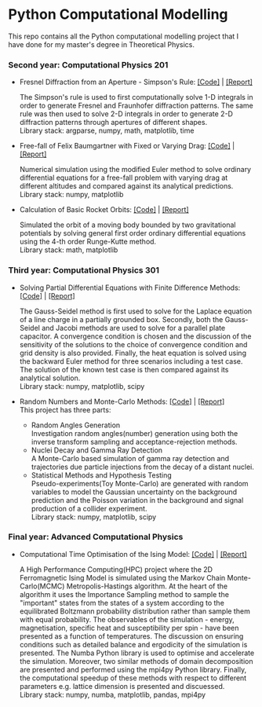 # Python Computational Modelling
This repo contains all the Python computational modelling project that I have done for my master's degree in Theoretical Physics.

### Second year: Computational Physics 201

- Fresnel Diffraction from an Aperture - Simpson's Rule: [[Code]](https://github.com/dazzabaijan/py_comp_model/blob/master/2nd_year/ex_2/dn16018_ex2_code.py) | [[Report]](https://github.com/dazzabaijan/py_comp_model/blob/master/2nd_year/ex_2/dn16018_ex2_report.pdf)

  The Simpson's rule is used to first computationally solve 1-D integrals in order to generate Fresnel and Fraunhofer diffraction patterns. The same rule was then used to solve 2-D integrals in order to generate 2-D diffraction patterns through apertures of different shapes.\
  Library stack: argparse, numpy, math, matplotlib, time

- Free-fall of Felix Baumgartner with Fixed or Varying Drag: [[Code]](https://github.com/dazzabaijan/py_comp_model/blob/master/2nd_year/ex_3/dn16018_ex3_code.py) | [[Report]](https://github.com/dazzabaijan/py_comp_model/blob/master/2nd_year/ex_3/dn16018_ex3_report.pdf)

  Numerical simulation using the modified Euler method to solve ordinary differential equations for a free-fall problem with varying drag at different altitudes and compared against its analytical predictions.\
  Library stack: numpy, matplotlib
  
- Calculation of Basic Rocket Orbits: [[Code]](https://github.com/dazzabaijan/py_comp_model/blob/master/2nd_year/ex_4/dn16018_ex4_code.py) | [[Report]](https://github.com/dazzabaijan/py_comp_model/blob/master/2nd_year/ex_4/dn16018_ex4_report.pdf)

  Simulated the orbit of a moving body bounded by two gravitational potentials by solving general first order ordinary differential equations using the 4-th order Runge-Kutte method.\
  Library stack: math, matplotlib

### Third year: Computational Physics 301

- Solving Partial Differential Equations with Finite Difference Methods: [[Code]](https://github.com/dazzabaijan/py_comp_model/blob/master/3rd_year/ex_2/dn16018_ex2_code.py) | [[Report]](https://github.com/dazzabaijan/py_comp_model/blob/master/3rd_year/ex_2/dn16018_ex2_report.pdf)

  The Gauss-Seidel method is first used to solve for the Laplace equation of a line charge in a partially grounded box. Secondly, both the Gauss-Seidel and Jacobi methods are used to solve for a parallel plate capacitor. A convergence condition is chosen and the discussion of the sensitivity of the solutions to the choice of convergence condition and grid density is also provided. Finally, the heat equation is solved using the backward Euler method for three scenarios including a test case. The solution of the known test case is then compared against its analytical solution.\
  Library stack: numpy, matplotlib, scipy
  
- Random Numbers and Monte-Carlo Methods: [[Code]](https://github.com/dazzabaijan/py_comp_model/blob/master/3rd_year/ex_3/dn16018_ex3_code.txt) | [[Report]](https://github.com/dazzabaijan/py_comp_model/blob/master/3rd_year/ex_3/dn16018_ex4_report.pdf)\
  This project has three parts:
  
  - Random Angles Generation\
    Investigation random angles(number) generation using both the inverse transform sampling and acceptance-rejection methods.
  - Nuclei Decay and Gamma Ray Detection\
    A Monte-Carlo based simulation of gamma ray detection and trajectories due particle injections from the decay of a distant nuclei.
  - Statistical Methods and Hypothesis Testing\
    Pseudo-experiments(Toy Monte-Carlo) are generated with random variables to model the Gaussian uncertainty on the background prediction and the Poisson variation in the background and signal production of a collider experiment.\
  Library stack: numpy, matplotlib, scipy
    
### Final year: Advanced Computational Physics

- Computational Time Optimisation of the Ising Model: [[Code]](https://github.com/dazzabaijan/py_comp_model/blob/master/final_year/ising_mpi_method1.py) | [[Report]](https://github.com/dazzabaijan/py_comp_model/blob/master/final_year/ACP_report.pdf)

  A High Performance Computing(HPC) project where the 2D Ferromagnetic Ising Model is simulated using the Markov Chain Monte-Carlo(MCMC) Metropolis-Hastings algorithm. At the heart of the algorithm it uses the Importance Sampling  method to sample the "important" states from the states of a system according to the equilibrated Boltzmann probability distribution rather than sample them with equal probability. The observables of the simulation - energy, magnetisation, specific heat and susceptibility per spin - have been presented as a function of temperatures. The discussion on ensuring conditions such as detailed balance and ergodicity of the simulation is presented. The Numba Python library is used to optimise and accelerate the simulation. Moreover, two similar methods of domain decomposition are presented and performed using the mpi4py Python library. Finally, the computational speedup of these methods with respect to different parameters e.g. lattice dimension is presented and discuessed.\
  Library stack: numpy, numba, matplotlib, pandas, mpi4py


    
